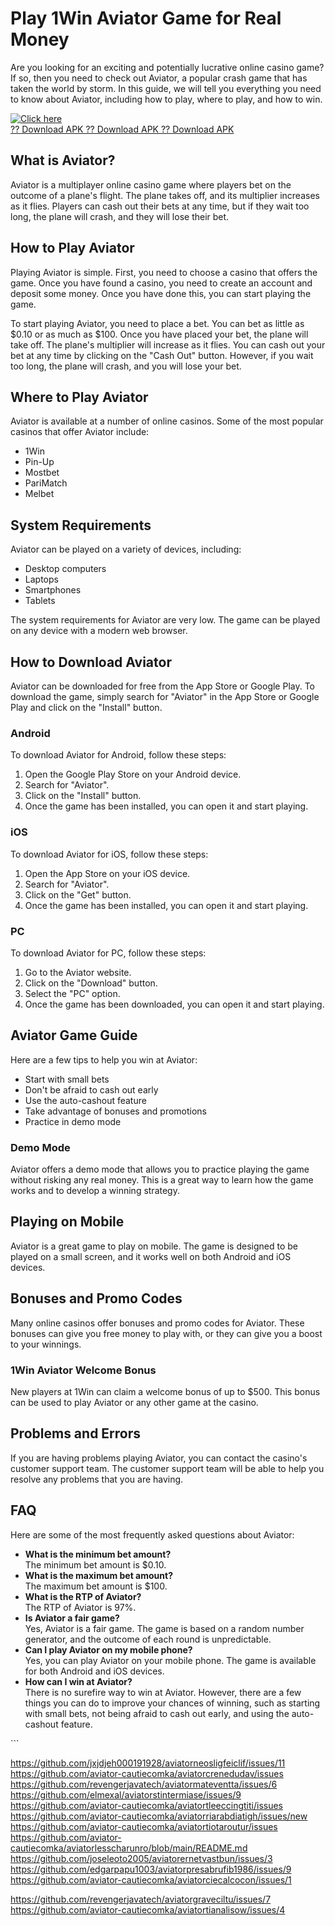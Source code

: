 # Play 1Win Aviator Game for Real Money

Are you looking for an exciting and potentially lucrative online casino
game? If so, then you need to check out Aviator, a popular crash game
that has taken the world by storm. In this guide, we will tell you
everything you need to know about Aviator, including how to play, where
to play, and how to win.

[![Click
here](https://readscoops.com/wp-content/uploads/2023/03/Readscoop-aviator-1-1.jpg)](https://traff.sbs/deff)\
[?? Download APK ?? Download APK ?? Download
APK](https://traff.sbs/deff)

## What is Aviator?

Aviator is a multiplayer online casino game where players bet on the
outcome of a plane\'s flight. The plane takes off, and its multiplier
increases as it flies. Players can cash out their bets at any time, but
if they wait too long, the plane will crash, and they will lose their
bet.

## How to Play Aviator

Playing Aviator is simple. First, you need to choose a casino that
offers the game. Once you have found a casino, you need to create an
account and deposit some money. Once you have done this, you can start
playing the game.

To start playing Aviator, you need to place a bet. You can bet as little
as \$0.10 or as much as \$100. Once you have placed your bet, the plane
will take off. The plane\'s multiplier will increase as it flies. You
can cash out your bet at any time by clicking on the "Cash Out"
button. However, if you wait too long, the plane will crash, and you
will lose your bet.

## Where to Play Aviator

Aviator is available at a number of online casinos. Some of the most
popular casinos that offer Aviator include:

-   1Win
-   Pin-Up
-   Mostbet
-   PariMatch
-   Melbet

## System Requirements

Aviator can be played on a variety of devices, including:

-   Desktop computers
-   Laptops
-   Smartphones
-   Tablets

The system requirements for Aviator are very low. The game can be played
on any device with a modern web browser.

## How to Download Aviator

Aviator can be downloaded for free from the App Store or Google Play. To
download the game, simply search for "Aviator" in the App Store or
Google Play and click on the "Install" button.

### Android

To download Aviator for Android, follow these steps:

1.  Open the Google Play Store on your Android device.
2.  Search for "Aviator".
3.  Click on the "Install" button.
4.  Once the game has been installed, you can open it and start playing.

### iOS

To download Aviator for iOS, follow these steps:

1.  Open the App Store on your iOS device.
2.  Search for "Aviator".
3.  Click on the "Get" button.
4.  Once the game has been installed, you can open it and start playing.

### PC

To download Aviator for PC, follow these steps:

1.  Go to the Aviator website.
2.  Click on the "Download" button.
3.  Select the "PC" option.
4.  Once the game has been downloaded, you can open it and start
    playing.

## Aviator Game Guide

Here are a few tips to help you win at Aviator:

-   Start with small bets
-   Don\'t be afraid to cash out early
-   Use the auto-cashout feature
-   Take advantage of bonuses and promotions
-   Practice in demo mode

### Demo Mode

Aviator offers a demo mode that allows you to practice playing the game
without risking any real money. This is a great way to learn how the
game works and to develop a winning strategy.

## Playing on Mobile

Aviator is a great game to play on mobile. The game is designed to be
played on a small screen, and it works well on both Android and iOS
devices.

## Bonuses and Promo Codes

Many online casinos offer bonuses and promo codes for Aviator. These
bonuses can give you free money to play with, or they can give you a
boost to your winnings.

### 1Win Aviator Welcome Bonus

New players at 1Win can claim a welcome bonus of up to \$500. This bonus
can be used to play Aviator or any other game at the casino.

## Problems and Errors

If you are having problems playing Aviator, you can contact the
casino\'s customer support team. The customer support team will be able
to help you resolve any problems that you are having.

## FAQ

Here are some of the most frequently asked questions about Aviator:

-   **What is the minimum bet amount?**\
    The minimum bet amount is \$0.10.
-   **What is the maximum bet amount?**\
    The maximum bet amount is \$100.
-   **What is the RTP of Aviator?**\
    The RTP of Aviator is 97%.
-   **Is Aviator a fair game?**\
    Yes, Aviator is a fair game. The game is based on a random number
    generator, and the outcome of each round is unpredictable.
-   **Can I play Aviator on my mobile phone?**\
    Yes, you can play Aviator on your mobile phone. The game is
    available for both Android and iOS devices.
-   **How can I win at Aviator?**\
    There is no surefire way to win at Aviator. However, there are a few
    things you can do to improve your chances of winning, such as
    starting with small bets, not being afraid to cash out early, and
    using the auto-cashout feature.

\`\`\`

https://github.com/jxjdjeh000191928/aviatorneosligfeiclif/issues/11
https://github.com/aviator-cautiecomka/aviatorcrenedudav/issues
https://github.com/revengerjavatech/aviatormateventta/issues/6
https://github.com/elmexal/aviatorstintermiase/issues/9
https://github.com/aviator-cautiecomka/aviatortleeccingtiti/issues
https://github.com/aviator-cautiecomka/aviatorriarabdiatigh/issues/new
https://github.com/aviator-cautiecomka/aviatortiotaroutur/issues
https://github.com/aviator-cautiecomka/aviatorlesscharunro/blob/main/README.md
https://github.com/joseleoto2005/aviatorernetvastbun/issues/3
https://github.com/edgarpapu1003/aviatorpresabrufib1986/issues/9
https://github.com/aviator-cautiecomka/aviatorciecalcocon/issues/1


https://github.com/revengerjavatech/aviatorgraveciltu/issues/7
https://github.com/aviator-cautiecomka/aviatortianalisow/issues/4
